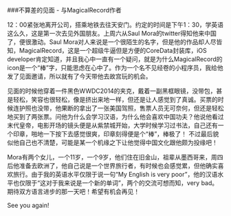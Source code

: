 ###不算差的见面 - 与MagicalRecord作者

12：00紧张地离开公司，搭乘地铁去往天安门。约定的时间是下午1：30，学英语这么久，这是第一次去见外国朋友。上周六从Saul Mora的twitter得知他来中国了，便很激动。Saul Mora对人来说是一个很陌生的名字，但是他的作品却人尽皆知，MagicalRecord，这是一个超级牛逼但是方便的CoreData封装库，iOS developer肯定知道，并且我心中一直有一个疑问，就是为什么MagicalRecord的icon是一个“棒”字，只能思虑在心中了。作为一个名不见经卷的小程序员，我给他发了见面邀请，所以就有了今天带他去故宫玩的机会。

见面的时候他穿着一件黑色WWDC2014的夹克，戴着一副黑框眼镜，没带包，甚是轻松，笑容也很轻松，像是挤出来地一样，但还是让人感觉到了真诚。买票的时候连护照也没带，他果断的拿出了一张美国驾照，售票人员无可奈何，但还是轻松地买到了两张票。问他为什么会学习汉语，为什么他会喜欢中国功夫？他说他看过末代皇帝，电影开场的镜头便是从紫禁城开始，大学时候学习过书法，自己还有一个印章，啪地一下按下去感觉很爽，印章刻得便是个“棒”，棒极了！
不过最后貌似他自己也不清楚，可能是某一个机缘之下让他觉得中国文化跟他颇为投缘吧！

Mora有两个女儿，一个11岁，一个9岁，他们住在旧金山，祖辈从墨西哥来，周四后他准备去欧洲了，他自己说是一个世界旅行者，有时候也会感觉累，但他确实喜欢旅行。由于我的英语水平仅限于说一句“My English is very poor”，他的汉语水平也仅限于“这对于我来说是一个新的单词”，两个的交流可想而知，very bad。期待双方语言进步的那一天吧！希望有机会再见！

See you again!

